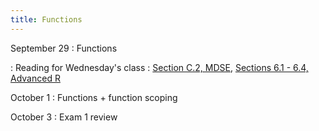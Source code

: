 ```yaml
---
title: Functions
---
```


September 29
: Functions

: Reading for Wednesday's class
  : [Section C.2, MDSE](https://mdsr-book.github.io/mdsr3e/C-algorithmic.html#simple-example), [Sections 6.1 - 6.4, Advanced R](https://adv-r.hadley.nz/functions.html)

October 1
: Functions + function scoping

October 3
: Exam 1 review